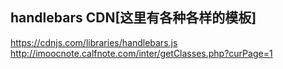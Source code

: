 ## handlebars CDN[这里有各种各样的模板]
https://cdnjs.com/libraries/handlebars.js  
http://imoocnote.calfnote.com/inter/getClasses.php?curPage=1

